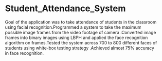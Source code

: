 # Student_Attendance_System
Goal of the application was to take attendance of students in the classroom using facial recognition.Programmed a system to take the maximum possible image frames from the video footage of camera .Converted image frames into binary images using LBPH and applied the face recognition algorithm on frames.Tested the system across 700 to 800 different faces of students using white-box testing strategy .Achieved almost 75% accuracy in face recognition.
